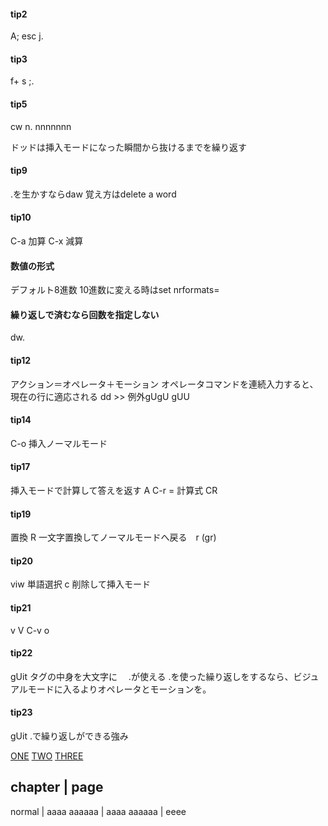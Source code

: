 #### tip2
  A; esc j.

#### tip3
  f+ s ;.

#### tip5
  cw n.
  nnnnnnn

ドッドは挿入モードになった瞬間から抜けるまでを繰り返す

#### tip9
  .を生かすならdaw
  覚え方はdelete a word

#### tip10
  C-a 加算
  C-x 減算

#### 数値の形式
  デフォルト8進数
  10進数に変える時はset nrformats=

#### 繰り返しで済むなら回数を指定しない
  dw.

#### tip12
  アクション＝オペレータ＋モーション
  オペレータコマンドを連続入力すると、現在の行に適応される dd >>
  例外gUgU gUU

#### tip14
  C-o 挿入ノーマルモード

#### tip17
  挿入モードで計算して答えを返す
  A C-r = 計算式 CR
  
#### tip19
  置換 R
  一文字置換してノーマルモードへ戻る　r   (gr)

#### tip20
  viw 単語選択 
  c   削除して挿入モード 

#### tip21
  v
  V
  C-v
  o

#### tip22
  gUit タグの中身を大文字に　
  .が使える
  .を使った繰り返しをするなら、ビジュアルモードに入るよりオペレータとモーションを。

#### tip23
  gUit .で繰り返しができる強み

<a href="#">ONE</a>
<a href="#">TWO</a>
<a href="#">THREE</a>

chapter  |   page
-----------------
normal   |   aaaa
aaaaaa   |   aaaa
aaaaaa   |   eeee

